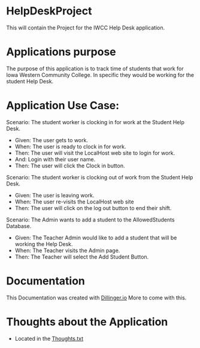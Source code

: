 # HelpDeskProject
This will contain the Project for the IWCC Help Desk application.

# Applications purpose
The purpose of this application is to track time of students that work for Iowa Western Community College. In specific they would be working for the student Help Desk.

# Application Use Case:
Scenario: The student worker is clocking in for work at the Student Help Desk.
- Given: The user gets to work.
- When: The user is ready to clock in for work.
- Then: The user will visit the LocalHost web site to login for work.
- And: Login with their user name.
- Then: The user will click the Clock in button.

Scenario: The student worker is clocking out of work from the Student Help Desk.
- Given: The user is leaving work.
- When: The user re-visits the LocalHost web site
- Then: The user will click on the log out button to end their shift.

Scenario: The Admin wants to add a student to the AllowedStudents Database.
- Given: The Teacher Admin would like to add a student that will be working the Help Desk.
- When: The Teacher visits the Admin page.
- Then: The Teacher will select the Add Student Button.

# Documentation
This Documentation was created with [Dillinger.io](https://dillinger.io/)
More to come with this.

# Thoughts about the Application
- Located in the [Thoughts.txt](https://github.com/IwccHelpDesk/HelpDeskProject/blob/master/HelpDeskApplication/Thoughts.txt)
